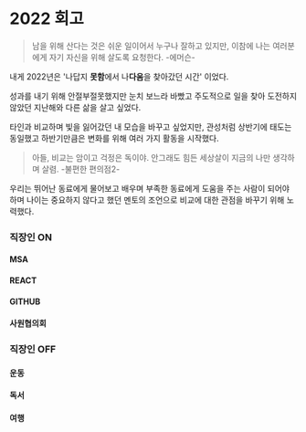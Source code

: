 # 2022 회고
> 남을 위해 산다는 것은 쉬운 일이어서 누구나 잘하고 있지만, 이참에 나는 여러분에게 자기 자신을 위해 살도록 요청한다. 
> -에머슨-

내게 2022년은 '나답지 **못함**에서 나**다움**을 찾아갔던 시간' 이었다. 

성과를 내기 위해 안절부절못했지만 눈치 보느라 바빴고 주도적으로 일을 찾아 도전하지 않았던 지난해와 다른 삶을 살고 싶었다.

타인과 비교하며 빛을 잃어갔던 내 모습을 바꾸고 싶었지만, 관성처럼 상반기에 태도는 동일했고 하반기만큼은 변화를 위해 여러 가지 활동을 시작했다. 

> 아들, 비교는 암이고 걱정은 독이야. 안그래도 힘든 세상살이 지금의 나만 생각하며 살렴. 
> -불편한 편의점2-

우리는 뛰어난 동료에게 물어보고 배우며 부족한 동료에게 도움을 주는 사람이 되어야 하며 나이는 중요하지 않다고 했던 멘토의 조언으로 비교에 대한 관점을 바꾸기 위해 노력했다.

### 직장인 ON

#### MSA

#### REACT

#### GITHUB

#### 사원협의회

### 직장인 OFF

#### 운동

#### 독서

#### 여행
